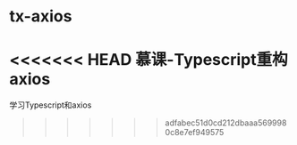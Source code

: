 # tx-axios
<<<<<<< HEAD
慕课-Typescript重构axios
=======
学习Typescript和axios
>>>>>>> adfabec51d0cd212dbaaa5699980c8e7ef949575
